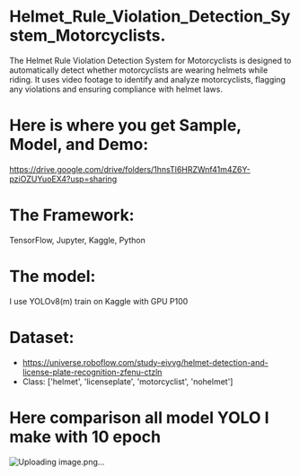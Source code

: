 # Helmet_Rule_Violation_Detection_System_Motorcyclists.
The Helmet Rule Violation Detection System for Motorcyclists is designed to automatically detect whether motorcyclists are wearing helmets while riding. It uses video footage to identify and analyze motorcyclists, flagging any violations and ensuring compliance with helmet laws. 

# Here is where you get Sample, Model, and Demo:
https://drive.google.com/drive/folders/1hnsTl6HRZWnf41m4Z6Y-pziOZUYuoEX4?usp=sharing

# The Framework:
TensorFlow, Jupyter, Kaggle, Python

# The model:
I use YOLOv8(m) train on Kaggle with GPU P100

# Dataset:
* https://universe.roboflow.com/study-eivvg/helmet-detection-and-license-plate-recognition-zfenu-ctzln
* Class: ['helmet', 'licenseplate', 'motorcyclist', 'nohelmet']

# Here comparison all model YOLO I make with 10 epoch
![Uploading image.png…]()
